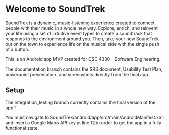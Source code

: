 # Welcome to SoundTrek

SoundTrek is a dynamic, music-listening experience created to connect people with their music in a whole new way. Explore, enrich, and reinvent your life using a set of intuitive event types to create a soundtrack that responds to the environment around you. Then, take your new SoundTrek out on the town to experience life on the musical side with the single push of a button.

This is an Android app MVP created for CSC 4330 - Software Engineering. 

The documentation branch contains the SRS document, Usability Test Plan, powerpoint presentation, and screenshots directly from the final app.

## Setup

The integration_testing branch currently contains the final version of the app!!

You must navigate to SoundTrek/android/app/src/main/AndroidManifest.xml and insert a Google Maps API key at line 12 in order to get the app in a fully functional state.

